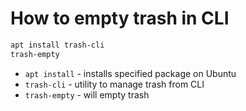 # How to empty trash in CLI

```bash
apt install trash-cli
trash-empty
```

- `apt install` - installs specified package on Ubuntu
- `trash-cli` - utility to manage trash from CLI
- `trash-empty` - will empty trash


